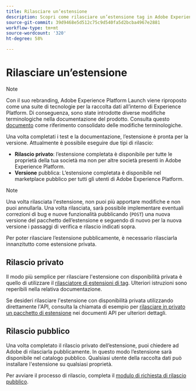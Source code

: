 ```yaml
---
title: Rilasciare un’estensione
description: Scopri come rilasciare un’estensione tag in Adobe Experience Platform in modo privato o pubblico.
source-git-commit: 39d9468e5d512c75c9d540fa5d2bcba4967e2881
workflow-type: tm+mt
source-wordcount: '320'
ht-degree: 58%

---
```


# Rilasciare un’estensione

>[!NOTE]
>
>Con il suo rebranding, Adobe Experience Platform Launch viene riproposto come una suite di tecnologie per la raccolta dati all’interno di Experience Platform. Di conseguenza, sono state introdotte diverse modifiche terminologiche nella documentazione del prodotto. Consulta questo [documento](../../term-updates.md) come riferimento consolidato delle modifiche terminologiche.

Una volta completati i test e la documentazione, l’estensione è pronta per la versione. Attualmente è possibile eseguire due tipi di rilascio:

- **Rilascio privato**: l’estensione completata è disponibile per tutte le proprietà della tua società ma non per altre società presenti in Adobe Experience Platform.
- **Versione** pubblica: L’estensione completata è disponibile nel marketplace pubblico per tutti gli utenti di Adobe Experience Platform.

>[!NOTE]
>
>Una volta rilasciata l&#39;estensione, non puoi più apportare modifiche e non puoi annullarla.  Una volta rilasciata, sarà possibile implementare eventuali correzioni di bug e nuove funzionalità pubblicando (`POST`) una nuova versione del pacchetto dell’estensione e seguendo di nuovo per la nuova versione i passaggi di verifica e rilascio indicati sopra.

Per poter rilasciare l’estensione pubblicamente, è necessario rilasciarla innanzitutto come estensione privata.

## Rilascio privato

Il modo più semplice per rilasciare l&#39;estensione con disponibilità privata è quello di utilizzare il [rilasciatore di estensioni di tag](https://www.npmjs.com/package/@adobe/reactor-releaser). Ulteriori istruzioni sono reperibili nella relativa documentazione.

Se desideri rilasciare l&#39;estensione con disponibilità privata utilizzando direttamente l&#39;API, consulta la chiamata di esempio per [rilasciare in privato un pacchetto di estensione](https://developer.adobelaunch.com/api/reference/1.0/extension_packages/release_private/) nei documenti API per ulteriori dettagli.

## Rilascio pubblico

Una volta completato il rilascio privato dell’estensione, puoi chiedere ad Adobe di rilasciarla pubblicamente.  In questo modo l’estensione sarà disponibile nel catalogo pubblico. Qualsiasi utente della raccolta dati può installare l&#39;estensione su qualsiasi proprietà.

Per avviare il processo di rilascio, completa il [modulo di richiesta di rilascio pubblico](https://adobe.allegiancetech.com/cgi-bin/qwebcorporate.dll?idx=7DRB5U).
